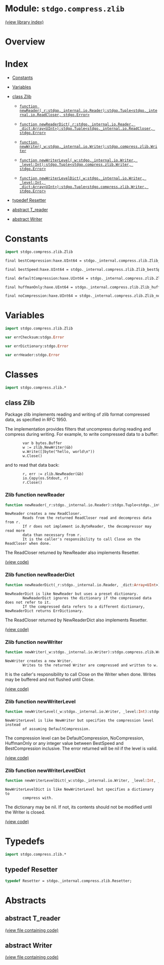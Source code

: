 # Module: `stdgo.compress.zlib`

[(view library index)](../../stdgo.md)


# Overview


# Index


- [Constants](<#constants>)

- [Variables](<#variables>)

- [class Zlib](<#class-zlib>)

  - [`function newReader(_r:stdgo._internal.io.Reader):stdgo.Tuple<stdgo._internal.io.ReadCloser, stdgo.Error>`](<#zlib-function-newreader>)

  - [`function newReaderDict(_r:stdgo._internal.io.Reader, _dict:Array<UInt>):stdgo.Tuple<stdgo._internal.io.ReadCloser, stdgo.Error>`](<#zlib-function-newreaderdict>)

  - [`function newWriter(_w:stdgo._internal.io.Writer):stdgo.compress.zlib.Writer`](<#zlib-function-newwriter>)

  - [`function newWriterLevel(_w:stdgo._internal.io.Writer, _level:Int):stdgo.Tuple<stdgo.compress.zlib.Writer, stdgo.Error>`](<#zlib-function-newwriterlevel>)

  - [`function newWriterLevelDict(_w:stdgo._internal.io.Writer, _level:Int, _dict:Array<UInt>):stdgo.Tuple<stdgo.compress.zlib.Writer, stdgo.Error>`](<#zlib-function-newwriterleveldict>)

- [typedef Resetter](<#typedef-resetter>)

- [abstract T\_reader](<#abstract-t_reader>)

- [abstract Writer](<#abstract-writer>)

# Constants


```haxe
import stdgo.compress.zlib.Zlib
```


```haxe
final bestCompression:haxe.UInt64 = stdgo._internal.compress.zlib.Zlib_bestCompression.bestCompression
```


```haxe
final bestSpeed:haxe.UInt64 = stdgo._internal.compress.zlib.Zlib_bestSpeed.bestSpeed
```


```haxe
final defaultCompression:haxe.UInt64 = stdgo._internal.compress.zlib.Zlib_defaultCompression.defaultCompression
```


```haxe
final huffmanOnly:haxe.UInt64 = stdgo._internal.compress.zlib.Zlib_huffmanOnly.huffmanOnly
```


```haxe
final noCompression:haxe.UInt64 = stdgo._internal.compress.zlib.Zlib_noCompression.noCompression
```


# Variables


```haxe
import stdgo.compress.zlib.Zlib
```


```haxe
var errChecksum:stdgo.Error
```


```haxe
var errDictionary:stdgo.Error
```


```haxe
var errHeader:stdgo.Error
```


# Classes


```haxe
import stdgo.compress.zlib.*
```


## class Zlib



Package zlib implements reading and writing of zlib format compressed data,
as specified in RFC 1950.  


The implementation provides filters that uncompress during reading
and compress during writing.  For example, to write compressed data
to a buffer:  

```
    	var b bytes.Buffer
    	w := zlib.NewWriter(&b)
    	w.Write([]byte("hello, world\n"))
    	w.Close()
```

and to read that data back:  

```
    	r, err := zlib.NewReader(&b)
    	io.Copy(os.Stdout, r)
    	r.Close()
```
### Zlib function newReader


```haxe
function newReader(_r:stdgo._internal.io.Reader):stdgo.Tuple<stdgo._internal.io.ReadCloser, stdgo.Error>
```


```
NewReader creates a new ReadCloser.
        Reads from the returned ReadCloser read and decompress data from r.
        If r does not implement io.ByteReader, the decompressor may read more
        data than necessary from r.
        It is the caller's responsibility to call Close on the ReadCloser when done.
```

The ReadCloser returned by NewReader also implements Resetter.  

[\(view code\)](<./Zlib.hx#L188>)


### Zlib function newReaderDict


```haxe
function newReaderDict(_r:stdgo._internal.io.Reader, _dict:Array<UInt>):stdgo.Tuple<stdgo._internal.io.ReadCloser, stdgo.Error>
```


```
NewReaderDict is like NewReader but uses a preset dictionary.
        NewReaderDict ignores the dictionary if the compressed data does not refer to it.
        If the compressed data refers to a different dictionary, NewReaderDict returns ErrDictionary.
```

The ReadCloser returned by NewReaderDict also implements Resetter.  

[\(view code\)](<./Zlib.hx#L201>)


### Zlib function newWriter


```haxe
function newWriter(_w:stdgo._internal.io.Writer):stdgo.compress.zlib.Writer
```


```
NewWriter creates a new Writer.
        Writes to the returned Writer are compressed and written to w.
```

It is the caller's responsibility to call Close on the Writer when done.
Writes may be buffered and not flushed until Close.  

[\(view code\)](<./Zlib.hx#L215>)


### Zlib function newWriterLevel


```haxe
function newWriterLevel(_w:stdgo._internal.io.Writer, _level:Int):stdgo.Tuple<stdgo.compress.zlib.Writer, stdgo.Error>
```


```
NewWriterLevel is like NewWriter but specifies the compression level instead
        of assuming DefaultCompression.
```

The compression level can be DefaultCompression, NoCompression, HuffmanOnly
or any integer value between BestSpeed and BestCompression inclusive.
The error returned will be nil if the level is valid.  

[\(view code\)](<./Zlib.hx#L226>)


### Zlib function newWriterLevelDict


```haxe
function newWriterLevelDict(_w:stdgo._internal.io.Writer, _level:Int, _dict:Array<UInt>):stdgo.Tuple<stdgo.compress.zlib.Writer, stdgo.Error>
```


```
NewWriterLevelDict is like NewWriterLevel but specifies a dictionary to
        compress with.
```

The dictionary may be nil. If not, its contents should not be modified until
the Writer is closed.  

[\(view code\)](<./Zlib.hx#L239>)


# Typedefs


```haxe
import stdgo.compress.zlib.*
```


## typedef Resetter


```haxe
typedef Resetter = stdgo._internal.compress.zlib.Resetter;
```


# Abstracts


## abstract T\_reader


[\(view file containing code\)](<./Zlib.hx>)


## abstract Writer


[\(view file containing code\)](<./Zlib.hx>)


